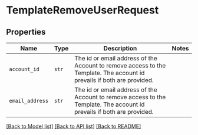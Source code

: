 # TemplateRemoveUserRequest



## Properties
Name | Type | Description | Notes
------------ | ------------- | ------------- | -------------
| `account_id` | ```str``` |  The id or email address of the Account to remove access to the Template. The account id prevails if both are provided.  |  |
| `email_address` | ```str``` |  The id or email address of the Account to remove access to the Template. The account id prevails if both are provided.  |  |

[[Back to Model list]](../README.md#documentation-for-models) [[Back to API list]](../README.md#documentation-for-api-endpoints) [[Back to README]](../README.md)

